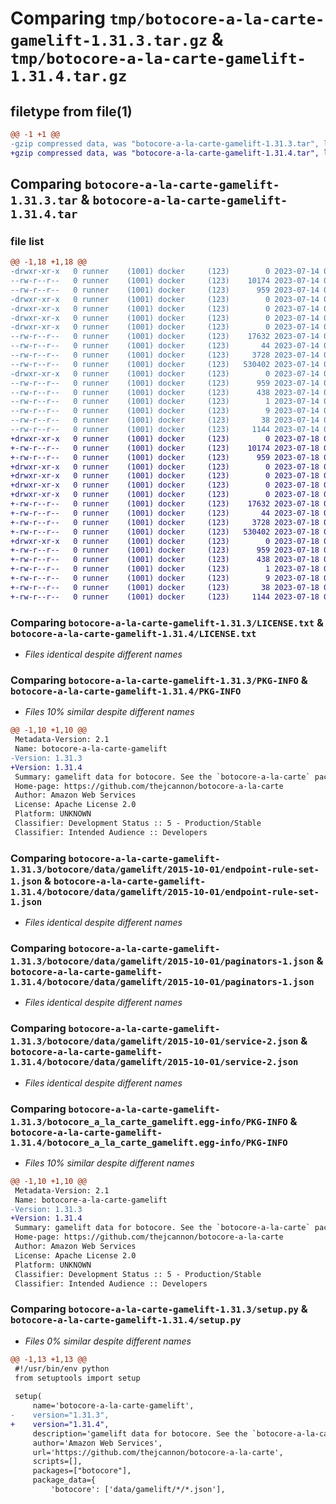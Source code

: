 # Comparing `tmp/botocore-a-la-carte-gamelift-1.31.3.tar.gz` & `tmp/botocore-a-la-carte-gamelift-1.31.4.tar.gz`

## filetype from file(1)

```diff
@@ -1 +1 @@
-gzip compressed data, was "botocore-a-la-carte-gamelift-1.31.3.tar", last modified: Fri Jul 14 01:46:19 2023, max compression
+gzip compressed data, was "botocore-a-la-carte-gamelift-1.31.4.tar", last modified: Tue Jul 18 01:55:18 2023, max compression
```

## Comparing `botocore-a-la-carte-gamelift-1.31.3.tar` & `botocore-a-la-carte-gamelift-1.31.4.tar`

### file list

```diff
@@ -1,18 +1,18 @@
-drwxr-xr-x   0 runner    (1001) docker     (123)        0 2023-07-14 01:46:19.282754 botocore-a-la-carte-gamelift-1.31.3/
--rw-r--r--   0 runner    (1001) docker     (123)    10174 2023-07-14 01:46:19.000000 botocore-a-la-carte-gamelift-1.31.3/LICENSE.txt
--rw-r--r--   0 runner    (1001) docker     (123)      959 2023-07-14 01:46:19.282754 botocore-a-la-carte-gamelift-1.31.3/PKG-INFO
-drwxr-xr-x   0 runner    (1001) docker     (123)        0 2023-07-14 01:46:19.282754 botocore-a-la-carte-gamelift-1.31.3/botocore/
-drwxr-xr-x   0 runner    (1001) docker     (123)        0 2023-07-14 01:46:19.282754 botocore-a-la-carte-gamelift-1.31.3/botocore/data/
-drwxr-xr-x   0 runner    (1001) docker     (123)        0 2023-07-14 01:46:19.282754 botocore-a-la-carte-gamelift-1.31.3/botocore/data/gamelift/
-drwxr-xr-x   0 runner    (1001) docker     (123)        0 2023-07-14 01:46:19.282754 botocore-a-la-carte-gamelift-1.31.3/botocore/data/gamelift/2015-10-01/
--rw-r--r--   0 runner    (1001) docker     (123)    17632 2023-07-14 01:45:45.000000 botocore-a-la-carte-gamelift-1.31.3/botocore/data/gamelift/2015-10-01/endpoint-rule-set-1.json
--rw-r--r--   0 runner    (1001) docker     (123)       44 2023-07-14 01:45:45.000000 botocore-a-la-carte-gamelift-1.31.3/botocore/data/gamelift/2015-10-01/examples-1.json
--rw-r--r--   0 runner    (1001) docker     (123)     3728 2023-07-14 01:45:45.000000 botocore-a-la-carte-gamelift-1.31.3/botocore/data/gamelift/2015-10-01/paginators-1.json
--rw-r--r--   0 runner    (1001) docker     (123)   530402 2023-07-14 01:45:45.000000 botocore-a-la-carte-gamelift-1.31.3/botocore/data/gamelift/2015-10-01/service-2.json
-drwxr-xr-x   0 runner    (1001) docker     (123)        0 2023-07-14 01:46:19.282754 botocore-a-la-carte-gamelift-1.31.3/botocore_a_la_carte_gamelift.egg-info/
--rw-r--r--   0 runner    (1001) docker     (123)      959 2023-07-14 01:46:19.000000 botocore-a-la-carte-gamelift-1.31.3/botocore_a_la_carte_gamelift.egg-info/PKG-INFO
--rw-r--r--   0 runner    (1001) docker     (123)      438 2023-07-14 01:46:19.000000 botocore-a-la-carte-gamelift-1.31.3/botocore_a_la_carte_gamelift.egg-info/SOURCES.txt
--rw-r--r--   0 runner    (1001) docker     (123)        1 2023-07-14 01:46:19.000000 botocore-a-la-carte-gamelift-1.31.3/botocore_a_la_carte_gamelift.egg-info/dependency_links.txt
--rw-r--r--   0 runner    (1001) docker     (123)        9 2023-07-14 01:46:19.000000 botocore-a-la-carte-gamelift-1.31.3/botocore_a_la_carte_gamelift.egg-info/top_level.txt
--rw-r--r--   0 runner    (1001) docker     (123)       38 2023-07-14 01:46:19.282754 botocore-a-la-carte-gamelift-1.31.3/setup.cfg
--rw-r--r--   0 runner    (1001) docker     (123)     1144 2023-07-14 01:46:19.000000 botocore-a-la-carte-gamelift-1.31.3/setup.py
+drwxr-xr-x   0 runner    (1001) docker     (123)        0 2023-07-18 01:55:18.148257 botocore-a-la-carte-gamelift-1.31.4/
+-rw-r--r--   0 runner    (1001) docker     (123)    10174 2023-07-18 01:55:17.000000 botocore-a-la-carte-gamelift-1.31.4/LICENSE.txt
+-rw-r--r--   0 runner    (1001) docker     (123)      959 2023-07-18 01:55:18.148257 botocore-a-la-carte-gamelift-1.31.4/PKG-INFO
+drwxr-xr-x   0 runner    (1001) docker     (123)        0 2023-07-18 01:55:18.144257 botocore-a-la-carte-gamelift-1.31.4/botocore/
+drwxr-xr-x   0 runner    (1001) docker     (123)        0 2023-07-18 01:55:18.144257 botocore-a-la-carte-gamelift-1.31.4/botocore/data/
+drwxr-xr-x   0 runner    (1001) docker     (123)        0 2023-07-18 01:55:18.144257 botocore-a-la-carte-gamelift-1.31.4/botocore/data/gamelift/
+drwxr-xr-x   0 runner    (1001) docker     (123)        0 2023-07-18 01:55:18.148257 botocore-a-la-carte-gamelift-1.31.4/botocore/data/gamelift/2015-10-01/
+-rw-r--r--   0 runner    (1001) docker     (123)    17632 2023-07-18 01:54:50.000000 botocore-a-la-carte-gamelift-1.31.4/botocore/data/gamelift/2015-10-01/endpoint-rule-set-1.json
+-rw-r--r--   0 runner    (1001) docker     (123)       44 2023-07-18 01:54:50.000000 botocore-a-la-carte-gamelift-1.31.4/botocore/data/gamelift/2015-10-01/examples-1.json
+-rw-r--r--   0 runner    (1001) docker     (123)     3728 2023-07-18 01:54:50.000000 botocore-a-la-carte-gamelift-1.31.4/botocore/data/gamelift/2015-10-01/paginators-1.json
+-rw-r--r--   0 runner    (1001) docker     (123)   530402 2023-07-18 01:54:50.000000 botocore-a-la-carte-gamelift-1.31.4/botocore/data/gamelift/2015-10-01/service-2.json
+drwxr-xr-x   0 runner    (1001) docker     (123)        0 2023-07-18 01:55:18.148257 botocore-a-la-carte-gamelift-1.31.4/botocore_a_la_carte_gamelift.egg-info/
+-rw-r--r--   0 runner    (1001) docker     (123)      959 2023-07-18 01:55:18.000000 botocore-a-la-carte-gamelift-1.31.4/botocore_a_la_carte_gamelift.egg-info/PKG-INFO
+-rw-r--r--   0 runner    (1001) docker     (123)      438 2023-07-18 01:55:18.000000 botocore-a-la-carte-gamelift-1.31.4/botocore_a_la_carte_gamelift.egg-info/SOURCES.txt
+-rw-r--r--   0 runner    (1001) docker     (123)        1 2023-07-18 01:55:18.000000 botocore-a-la-carte-gamelift-1.31.4/botocore_a_la_carte_gamelift.egg-info/dependency_links.txt
+-rw-r--r--   0 runner    (1001) docker     (123)        9 2023-07-18 01:55:18.000000 botocore-a-la-carte-gamelift-1.31.4/botocore_a_la_carte_gamelift.egg-info/top_level.txt
+-rw-r--r--   0 runner    (1001) docker     (123)       38 2023-07-18 01:55:18.148257 botocore-a-la-carte-gamelift-1.31.4/setup.cfg
+-rw-r--r--   0 runner    (1001) docker     (123)     1144 2023-07-18 01:55:17.000000 botocore-a-la-carte-gamelift-1.31.4/setup.py
```

### Comparing `botocore-a-la-carte-gamelift-1.31.3/LICENSE.txt` & `botocore-a-la-carte-gamelift-1.31.4/LICENSE.txt`

 * *Files identical despite different names*

### Comparing `botocore-a-la-carte-gamelift-1.31.3/PKG-INFO` & `botocore-a-la-carte-gamelift-1.31.4/PKG-INFO`

 * *Files 10% similar despite different names*

```diff
@@ -1,10 +1,10 @@
 Metadata-Version: 2.1
 Name: botocore-a-la-carte-gamelift
-Version: 1.31.3
+Version: 1.31.4
 Summary: gamelift data for botocore. See the `botocore-a-la-carte` package for more info.
 Home-page: https://github.com/thejcannon/botocore-a-la-carte
 Author: Amazon Web Services
 License: Apache License 2.0
 Platform: UNKNOWN
 Classifier: Development Status :: 5 - Production/Stable
 Classifier: Intended Audience :: Developers
```

### Comparing `botocore-a-la-carte-gamelift-1.31.3/botocore/data/gamelift/2015-10-01/endpoint-rule-set-1.json` & `botocore-a-la-carte-gamelift-1.31.4/botocore/data/gamelift/2015-10-01/endpoint-rule-set-1.json`

 * *Files identical despite different names*

### Comparing `botocore-a-la-carte-gamelift-1.31.3/botocore/data/gamelift/2015-10-01/paginators-1.json` & `botocore-a-la-carte-gamelift-1.31.4/botocore/data/gamelift/2015-10-01/paginators-1.json`

 * *Files identical despite different names*

### Comparing `botocore-a-la-carte-gamelift-1.31.3/botocore/data/gamelift/2015-10-01/service-2.json` & `botocore-a-la-carte-gamelift-1.31.4/botocore/data/gamelift/2015-10-01/service-2.json`

 * *Files identical despite different names*

### Comparing `botocore-a-la-carte-gamelift-1.31.3/botocore_a_la_carte_gamelift.egg-info/PKG-INFO` & `botocore-a-la-carte-gamelift-1.31.4/botocore_a_la_carte_gamelift.egg-info/PKG-INFO`

 * *Files 10% similar despite different names*

```diff
@@ -1,10 +1,10 @@
 Metadata-Version: 2.1
 Name: botocore-a-la-carte-gamelift
-Version: 1.31.3
+Version: 1.31.4
 Summary: gamelift data for botocore. See the `botocore-a-la-carte` package for more info.
 Home-page: https://github.com/thejcannon/botocore-a-la-carte
 Author: Amazon Web Services
 License: Apache License 2.0
 Platform: UNKNOWN
 Classifier: Development Status :: 5 - Production/Stable
 Classifier: Intended Audience :: Developers
```

### Comparing `botocore-a-la-carte-gamelift-1.31.3/setup.py` & `botocore-a-la-carte-gamelift-1.31.4/setup.py`

 * *Files 0% similar despite different names*

```diff
@@ -1,13 +1,13 @@
 #!/usr/bin/env python
 from setuptools import setup
 
 setup(
     name='botocore-a-la-carte-gamelift',
-    version="1.31.3",
+    version="1.31.4",
     description='gamelift data for botocore. See the `botocore-a-la-carte` package for more info.',
     author='Amazon Web Services',
     url='https://github.com/thejcannon/botocore-a-la-carte',
     scripts=[],
     packages=["botocore"],
     package_data={
         'botocore': ['data/gamelift/*/*.json'],
```

